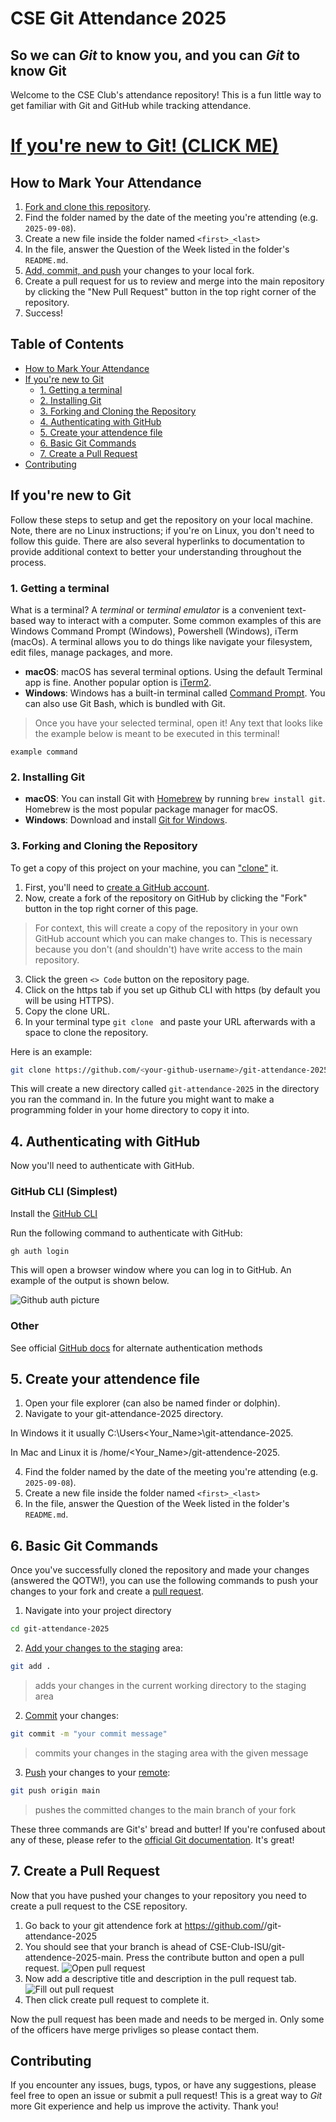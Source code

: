 # CSE Git Attendance 2025

## So we can *Git* to know you, and you can *Git* to know Git

Welcome to the CSE Club's attendance repository! This is a fun little way to get familiar with Git and GitHub while tracking attendance.

# [If you're new to Git! (CLICK ME)](#if-youre-new-to-git)

## How to Mark Your Attendance

1. [Fork and clone this repository](#forking-and-cloning-the-repository).
2. Find the folder named by the date of the meeting you're attending (e.g. `2025-09-08`).
3. Create a new file inside the folder named `<first>_<last>`
4. In the file, answer the Question of the Week listed in the folder's `README.md`.
5. [Add, commit, and push](#6-basic-git-commands) your changes to your local fork.
6. Create a pull request for us to review and merge into the main repository by clicking the "New Pull Request" button in the top
right corner of the repository.
7. Success!

## Table of Contents

- [How to Mark Your Attendance](#how-to-mark-your-attendance)
- [If you're new to Git](#if-youre-new-to-git)
  - [1. Getting a terminal](#1-getting-a-terminal)
  - [2. Installing Git](#2-installing-git)
  - [3. Forking and Cloning the Repository](#3-forking-and-cloning-the-repository)
  - [4. Authenticating with GitHub](#4-authenticating-with-github)
  - [5. Create your attendence file](#5-create-your-attendence-file)
  - [6. Basic Git Commands](#6-basic-git-commands)
  - [7. Create a Pull Request](#7-create-a-pull-request)
- [Contributing](#contributing)

## If you're new to Git

Follow these steps to setup and get the repository on your local machine. Note, there are no Linux instructions; if you're on Linux, you don't need to
follow this guide. There are also several hyperlinks to documentation to provide additional context to better your understanding throughout the process.

### 1. Getting a terminal

What is a terminal? A _terminal_ or _terminal emulator_ is a convenient text-based way to interact with a computer. Some common examples of this are Windows Command Prompt (Windows), Powershell (Windows), iTerm (macOs). A terminal allows you to do things like navigate your filesystem, edit files, manage packages, and more.

- **macOS**: macOS has several terminal options. Using the default Terminal app is fine. Another popular option is [iTerm2](https://www.iterm2.com/).
- **Windows**: Windows has a built-in terminal called [Command Prompt](https://en.wikipedia.org/wiki/Cmd.exe). You can also use Git Bash, which is bundled with Git.
> Once you have your selected terminal, open it! Any text that looks like the example below is meant to be executed in this terminal!

`example command`

### 2. Installing Git

- **macOS**: You can install Git with [Homebrew](https://brew.sh/) by running `brew install git`. Homebrew is the most popular package manager for macOS.
- **Windows**: Download and install [Git for Windows](https://git-scm.com/download/win).

### 3. Forking and Cloning the Repository

To get a copy of this project on your machine, you can ["clone"](https://www.atlassian.com/git/tutorials/setting-up-a-repository/git-clone) it.

1. First, you'll need to [create a GitHub account](https://github.com/join).
2. Now, create a fork of the repository on GitHub by clicking the "Fork" button in the top right corner of this page.
  > For context, this will create a copy of the repository in your own GitHub account which you can make changes to.
  > This is necessary because you don't (and shouldn't) have write access to the main repository.
3. Click the green `<> Code` button on the repository page.
4. Click on the https tab if you set up Github CLI with https (by default you will be using HTTPS).
5. Copy the clone URL.
6. In your terminal type `git clone ` and paste your URL afterwards with a space to clone the repository.

Here is an example:
```bash
git clone https://github.com/<your-github-username>/git-attendance-2025.git
```
This will create a new directory called `git-attendance-2025` in the directory you ran the command in.
In the future you might want to make a programming folder in your home directory to copy it into.

## 4. Authenticating with GitHub

Now you'll need to authenticate with GitHub.

### GitHub CLI (Simplest)

Install the [GitHub CLI](https://cli.github.com/)

Run the following command to authenticate with GitHub:

```bash
gh auth login
```

This will open a browser window where you can log in to GitHub. An example of the output is shown below.

![Github auth picture](https://github.com/tuvus/git-attendance-2025/blob/main/Docs/Screenshot%202025-10-02%20183805.png)

### Other

See official [GitHub docs](https://docs.github.com/en/authentication/keeping-your-account-and-data-secure/about-authentication-to-github#authenticating-with-the-command-line) for alternate authentication methods

## 5. Create your attendence file

1. Open your file explorer (can also be named finder or dolphin).
2. Navigate to your git-attendance-2025 directory.

In Windows it it usually C:\Users\<Your_Name>\git-attendance-2025.

In Mac and Linux it is /home/<Your_Name>/git-attendence-2025.

4. Find the folder named by the date of the meeting you're attending (e.g. `2025-09-08`).
5. Create a new file inside the folder named `<first>_<last>`
6. In the file, answer the Question of the Week listed in the folder's `README.md`.

## 6. Basic Git Commands

Once you've successfully cloned the repository and made your changes (answered the QOTW!), you can use the following commands to 
push your changes to your fork and create a [pull request](https://docs.github.com/en/pull-requests/collaborating-with-pull-requests/proposing-changes-to-your-work-with-pull-requests/about-pull-requests).

1. Navigate into your project directory

```bash
cd git-attendance-2025
```

2.  [Add your changes to the staging](https://www.atlassian.com/git/tutorials/saving-changes) area:

```bash
git add .
```
  > adds your changes in the current working directory to the staging area

2. [Commit](https://www.atlassian.com/git/tutorials/saving-changes/git-commit) your changes:

```bash
git commit -m "your commit message"
```
  > commits your changes in the staging area with the given message

3. [Push](https://www.atlassian.com/git/tutorials/syncing/git-push) your changes to your [remote](https://docs.github.com/en/get-started/git-basics/about-remote-repositories):
```bash
git push origin main
```
  > pushes the committed changes to the main branch of your fork

These three commands are Git's' bread and butter! If you're confused about any of these, please refer to the [official Git documentation](https://git-scm.com/doc). It's great!

## 7. Create a Pull Request

Now that you have pushed your changes to your repository you need to create a pull request to the CSE repository.

1. Go back to your git attendence fork at https://github.com/<your-github-username>/git-attendance-2025
2. You should see that your branch is ahead of CSE-Club-ISU/git-attendence-2025-main. Press the contribute button and open a pull request.
![Open pull request](https://github.com/tuvus/git-attendance-2025/blob/main/Docs/Screenshot_20251002_195327.png)
4. Now add a descriptive title and description in the pull request tab.
![Fill out pull request](https://github.com/tuvus/git-attendance-2025/blob/main/Docs/Screenshot_20251002_195454.png)
6. Then click create pull request to complete it.

Now the pull request has been made and needs to be merged in. Only some of the officers have merge privliges so please contact them.

## Contributing

If you encounter any issues, bugs, typos, or have any suggestions, please feel free to open an issue or submit a pull request! This is 
a great way to *Git* more Git experience and help us improve the activity. Thank you!
